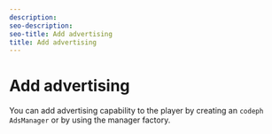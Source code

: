 ```yaml
---
description: 
seo-description: 
seo-title: Add advertising
title: Add advertising
---
```


# Add advertising

You can add advertising capability to the player by creating an `codeph AdsManager` or by using the manager factory.

